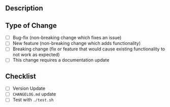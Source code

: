 ## Description

## Type of Change

- [ ] Bug-fix (non-breaking change which fixes an issue)
- [ ] New feature (non-breaking change which adds functionality)
- [ ] Breaking change (fix or feature that would cause existing functionality to not work as expected)
- [ ] This change requires a documentation update

## Checklist

- [ ] Version Update
- [ ] `CHANGELOG.md` update
- [ ] Test with `./test.sh`